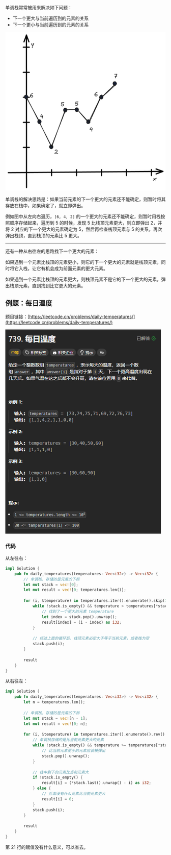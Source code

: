 单调栈常常被用来解决如下问题：

+ 下一个更大与当前遍历到的元素的关系
+ 下一个更小与当前遍历到的元素的关系

![](../../../images/2025/1740559597186-30f8985e-6499-4e9f-a123-dc6ad1daad1b.png)

单调栈的解决思路是：如果当前元素的下一个更大的元素还不能确定，则暂时将其存放在栈中，如果确定了，就立即弹出。

例如图中从左向右遍历，`[6, 4, 2]` 的一个更大的元素还不能确定，则暂时用栈按照顺序存储起来，遍历到 5 的时候，发现 5 比栈顶元素更大，则立即弹出 2，并将 2 对应的下一个更大的元素确定为 5，然后再检查栈顶元素与 5 的关系，再次弹出栈顶，直到栈顶的元素比 5 更大。

---

还有一种从右往左的思路找下一个更大的元素：

如果遇到一个元素比栈顶的元素更小，则它的下一个更大的元素就是栈顶元素，同时将它入栈，让它有机会成为前面元素的更大元素。

如果遇到一个元素比栈顶的元素更大，则栈顶元素不是它的下一个更大的元素，弹出栈顶元素，直到找到比它更大的元素。

## 例题：每日温度
题目链接：[https://leetcode.cn/problems/daily-temperatures/](https://leetcode.cn/problems/daily-temperatures/)

![](../../../images/2025/1740560128161-4b02cca1-e8da-4994-9613-b35ca9169142.png)

### 代码
从左往右：

```rust
impl Solution {
    pub fn daily_temperatures(temperatures: Vec<i32>) -> Vec<i32> {
        // 单调栈，存储的是元素的下标
        let mut stack = vec![0];
        let mut result = vec![0; temperatures.len()];

        for (i, &temperature) in temperatures.iter().enumerate().skip(1) {
            while !stack.is_empty() && temperature > temperatures[*stack.last().unwrap()] {
                // 找到了一个更大的元素 temperature
                let index = stack.pop().unwrap();
                result[index] = (i - index) as i32;
            }

            // 经过上面的循环后，栈顶元素必定大于等于当前元素，或者栈为空
            stack.push(i);
        }

        result
    }
}
```

从右往左：

```rust
impl Solution {
    pub fn daily_temperatures(temperatures: Vec<i32>) -> Vec<i32> {
        let n = temperatures.len();

        // 单调栈，存储的是元素的下标
        let mut stack = vec![n - 1];
        let mut result = vec![0; n];

        for (i, &temperature) in temperatures.iter().enumerate().rev().skip(1) {
            // 单调栈存储的是比当前元素更大的元素
            while !stack.is_empty() && temperature >= temperatures[*stack.last().unwrap()] {
                // 比当前元素更小的元素应该被弹出
                stack.pop().unwrap();
            }

            // 栈中剩下的元素比当前元素大
            if !stack.is_empty() {
                result[i] = (*stack.last().unwrap() - i) as i32;
            } else {
                // 后面没有什么元素比当前元素更大
                result[i] = 0;
            }
            stack.push(i);
        }

        result
    }
}
```

第 21 行的赋值没有什么意义，可以省去。



